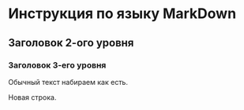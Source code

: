 # Инструкция по языку MarkDown

## Заголовок  2-ого уровня

### Заголовок 3-его уровня

Обычный текст набираем как есть.

Новая строка.